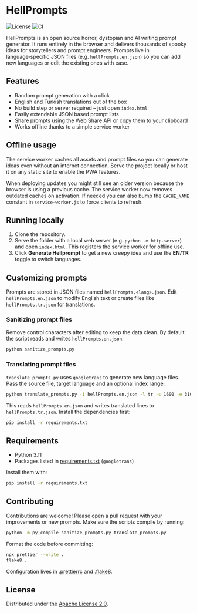 # HellPrompts

![License](https://img.shields.io/github/license/ianstormtaylor/slate)
![CI](https://github.com/yourusername/hellprompts/actions/workflows/ci.yml/badge.svg)

HellPrompts is an open source horror, dystopian and AI writing prompt generator. It runs entirely in the browser and delivers thousands of spooky ideas for storytellers and prompt engineers. Prompts live in language‑specific JSON files (e.g. `hellPrompts.en.json`) so you can add new languages or edit the existing ones with ease.

## Features

- Random prompt generation with a click
- English and Turkish translations out of the box
- No build step or server required – just open `index.html`
- Easily extendable JSON based prompt lists
- Share prompts using the Web Share API or copy them to your clipboard
- Works offline thanks to a simple service worker

## Offline usage

The service worker caches all assets and prompt files so you can generate ideas even without an internet connection. Serve the project locally or host it on any static site to enable the PWA features.

When deploying updates you might still see an older version because the browser
is using a previous cache. The service worker now removes outdated caches on
activation. If needed you can also bump the `CACHE_NAME` constant in
`service-worker.js` to force clients to refresh.


## Running locally

1. Clone the repository.
2. Serve the folder with a local web server (e.g. `python -m http.server`) and open `index.html`. This registers the service worker for offline use.
3. Click **Generate Hellprompt** to get a new creepy idea and use the **EN/TR** toggle to switch languages.

## Customizing prompts

Prompts are stored in JSON files named `hellPrompts.<lang>.json`. Edit `hellPrompts.en.json` to modify English text or create files like `hellPrompts.tr.json` for translations.

### Sanitizing prompt files

Remove control characters after editing to keep the data clean. By default the
script reads and writes `hellPrompts.en.json`:

```bash
python sanitize_prompts.py
```

### Translating prompt files

`translate_prompts.py` uses `googletrans` to generate new language files. Pass
the source file, target language and an optional index range:

```bash
python translate_prompts.py -i hellPrompts.en.json -l tr -s 1600 -e 3100
```

This reads `hellPrompts.en.json` and writes translated lines to
`hellPrompts.tr.json`.
Install the dependencies first:

```bash
pip install -r requirements.txt
```

## Requirements

- Python 3.11
- Packages listed in [requirements.txt](requirements.txt) (`googletrans`)

Install them with:

```bash
pip install -r requirements.txt
```

## Contributing

Contributions are welcome! Please open a pull request with your improvements or new prompts. Make sure the scripts compile by running:

```bash
python -m py_compile sanitize_prompts.py translate_prompts.py
```

Format the code before committing:

```bash
npx prettier --write .
flake8 .
```
Configuration lives in [.prettierrc](.prettierrc) and [.flake8](.flake8).

## License

Distributed under the [Apache License 2.0](LICENSE).
<!-- keywords: horror prompts, ai prompt generator, creative writing, dystopian prompts, open source -->
